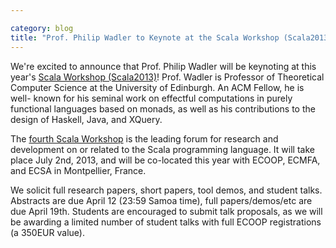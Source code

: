 ```yaml
---

category: blog
title: "Prof. Philip Wadler to Keynote at the Scala Workshop (Scala2013)!"
---
```


We're excited to announce that Prof. Philip Wadler will be keynoting at this
year's [Scala Workshop (Scala2013)](http://lampwww.epfl.ch/~hmiller/scala2013/)!
Prof. Wadler is Professor of Theoretical
Computer Science at the University of Edinburgh. An ACM Fellow, he is well-
known for his seminal work on effectful computations in purely functional
languages based on monads, as well as his contributions to the design of
Haskell, Java, and XQuery.

The [fourth Scala Workshop](http://lampwww.epfl.ch/~hmiller/scala2013/)
is the leading forum for research and development on
or related to the Scala programming language. It will take place July 2nd,
2013, and will be co-located this year with ECOOP, ECMFA, and ECSA in
Montpellier, France.

We solicit full research papers, short papers, tool demos, and student talks.
Abstracts are due April 12 (23:59 Samoa time), full papers/demos/etc are due
April 19th. Students are encouraged to submit talk proposals, as we will be
awarding a limited number of student talks with full ECOOP registrations (a
350EUR value).
